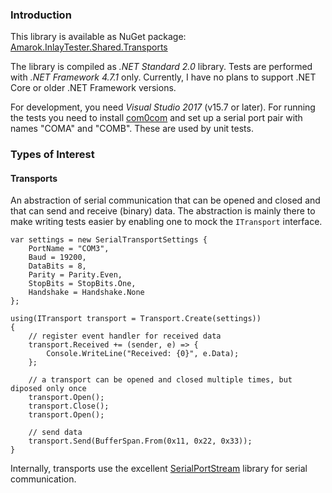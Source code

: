 ### Introduction

This library is available as NuGet package:
[Amarok.InlayTester.Shared.Transports](https://www.nuget.org/packages/Amarok.InlayTester.Shared.Transports/)

The library is compiled as *.NET Standard 2.0* library. Tests are performed with *.NET Framework 4.7.1* only. Currently, I have no plans to support .NET Core or older .NET Framework versions.

For development, you need *Visual Studio 2017* (v15.7 or later). For running the tests you need to install [com0com](https://sourceforge.net/projects/com0com/) and set up a serial port pair with names "COMA" and "COMB". These are used by unit tests.

### Types of Interest

#### Transports

An abstraction of serial communication that can be opened and closed and that can send and receive (binary) data. The abstraction is mainly there to make writing tests easier by enabling one to mock the `ITransport` interface.

    var settings = new SerialTransportSettings {
        PortName = "COM3",
        Baud = 19200,
        DataBits = 8,
        Parity = Parity.Even,
        StopBits = StopBits.One,
        Handshake = Handshake.None
    };
    
    using(ITransport transport = Transport.Create(settings))
    {
        // register event handler for received data
        transport.Received += (sender, e) => {
            Console.WriteLine("Received: {0}", e.Data);
        };

        // a transport can be opened and closed multiple times, but diposed only once
        transport.Open();
        transport.Close();
        transport.Open();
        
        // send data
        transport.Send(BufferSpan.From(0x11, 0x22, 0x33));
    }

Internally, transports use the excellent [SerialPortStream](https://github.com/jcurl/SerialPortStream) library for serial communication.
